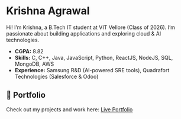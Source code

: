 # Krishna Agrawal

Hi! I’m Krishna, a B.Tech IT student at VIT Vellore (Class of 2026). I’m passionate about building applications and exploring cloud & AI technologies.

- **CGPA:** 8.82
- **Skills:** C, C++, Java, JavaScript, Python, ReactJS, NodeJS, SQL, MongoDB, AWS
- **Experience:** Samsung R&D (AI-powered SRE tools), Quadrafort Technologies (Salesforce & Odoo)

## 🔗 Portfolio

Check out my projects and work here: [Live Portfolio](your-live-portfolio-link.com)
